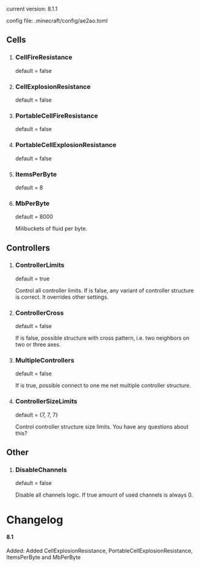 current version: 8.1.1

config file: .minecraft/config/ae2ao.toml


## Cells

1. ### CellFireResistance

   default = false

2. ### CellExplosionResistance

   default = false

3. ### PortableCellFireResistance

   default = false

4. ### PortableCellExplosionResistance

   default = false

5. ### ItemsPerByte

   default = 8

6. ### MbPerByte

   default = 8000

   Milibuckets of fluid per byte.

## Controllers

1. ### ControllerLimits

   default = true

   Control all controller limits. If is false,
   any variant of controller structure is correct.
   It overrides other settings.

2. ### ControllerCross

   default = false

   If is false, possible structure with cross
   pattern, i.e. two neighbors on two or three axes.

3. ### MultipleControllers

   default = false

   If is true, possible connect to one me net
   multiple controller structure.

4. ### ControllerSizeLimits

   default = {7, 7, 7}

   Control controller structure size limits.
   You have any questions about this?

## Other

1. ### DisableChannels

   default = false

   Disable all channels logic. If true amount
   of used channels is always 0.

# Changelog

#### 8.1

Added: Added CellExplosionResistance, PortableCellExplosionResistance, ItemsPerByte and MbPerByte